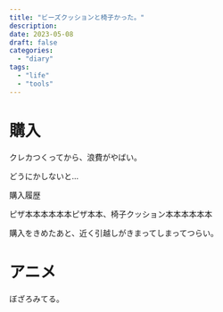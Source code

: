 ```yaml
---
title: "ビーズクッションと椅子かった。"
description:
date: 2023-05-08
draft: false
categories:
  - "diary"
tags:
  - "life"
  - "tools"
---
```


# 購入

クレカつくってから、浪費がやばい。

どうにかしないと...

購入履歴

ピザ本本本本本本ピザ本本、椅子クッション本本本本本本

購入をきめたあと、近く引越しがきまってしまってつらい。

# アニメ

ぼざろみてる。
